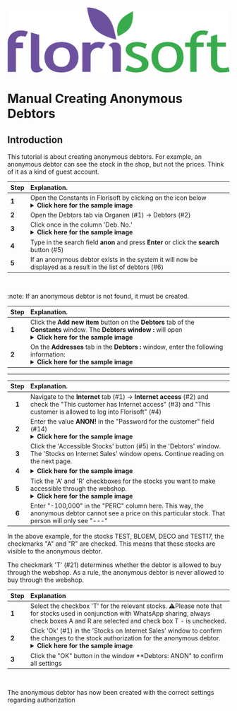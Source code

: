 <img src = "../../fslogo.png" alt = "Florisoft logo">

# Manual Creating Anonymous Debtors

## Introduction

This tutorial is about creating anonymous debtors. For example, an anonymous debtor can see the stock in the shop, but not the prices. Think of it as a kind of guest account.

|Step|Explanation.
|:--|:--|
|**1**| Open the Constants in Florisoft by clicking on the icon below<details><summary>**Click here for the sample image**</summary><img src=".anonymous/photo1.png"></details>| 
|**2**| Open the Debtors tab via Organen (#1) -> Debtors (#2)
|**3**| Click once in the column 'Deb. No.'<details><summary>**Click here for the sample image**</summary><img src=".anonymous/photo2.png"></details>|. 
|**4**| Type in the search field **__anon__** and press **Enter** or click the **search** button (#5)
|**5**| If an anonymous debtor exists in the system it will now be displayed as a result in the list of debtors (#6)

<br>

:note: If an anonymous debtor is not found, it must be created.

|Step|Explanation.
|:--|:--|
|**1**| Click the **Add new item** button on the **Debtors** tab of the **Constants** window. The **Debtors window :** will open<details><summary>**Click here for the sample image**</summary><img src=".anonymous/photo3.png"></details>|. 
|**2**| On the **Addresses** tab in the **Debtors :** window, enter the following information:<details><summary>**Click here for the sample image**</summary><img src=".anonymous/photo4.png"></details>| 1= ANON, 2= ANON - 3= Anonymous Debtor

-----

|Step|Explanation.
|:-:|:--|
|**1**|Navigate to the **Internet** tab (#1) -> **Internet access** (#2) and check the "This customer has Internet access" (#3) and "This customer is allowed to log into Florisoft" (#4)|.
|**2**|Enter the value **ANON!** in the "Password for the customer" field (#14)<details><summary>**Click here for the sample image**</summary><img src=".anonymous/photo5.png"></details>
|**3**|Click the 'Accessible Stocks' button (#5) in the 'Debtors' window. The 'Stocks on Internet Sales' window opens. Continue reading on the next page.|
|**4**|<details><summary>**Click here for the sample image**</summary><img src=".anonymous/photo6.png"></details>|
|**5**|Tick the 'A' and 'R' checkboxes for the stocks you want to make accessible through the webshop.<details><summary>**Click here for the sample image**</summary><img src=".anonymous/photo7.png"></details>|
|**6**|Enter "-100,000" in the "PERC" column here. This way, the anonymous debtor cannot see a price on this particular stock. That person will only see "---"

In the above example, for the stocks TEST, BLOEM, DECO and TEST17, the checkmarks "A" and "R" are checked. This means that these stocks are visible to the anonymous debtor.

The checkmark 'T' (#21) determines whether the debtor is allowed to buy through the webshop. As a rule, the anonymous debtor is never allowed to buy through the webshop.


|Step|Explanation|
|:--|:--|
|**1**| Select the checkbox 'T' for the relevant stocks. :warning:Please note that for stocks used in conjunction with WhatsApp sharing, always check boxes A and R are selected and check box T - is unchecked.
|**2**|Click 'Ok' (#1) in the 'Stocks on Internet Sales' window to confirm the changes to the stock authorization for the anonymous debtor. <details><summary>**Click here for the sample image**</summary><img src=".anonymous/photo8.png"></details>
|**3**|Click the "OK" button in the window **Debtors: ANON" to confirm all settings

<br>

The anonymous debtor has now been created with the correct settings regarding authorization

